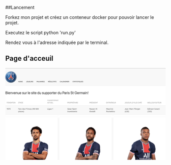 ##Lancement

Forkez mon projet et créez un conteneur docker pour pouvoir lancer le projet.

Executez le script python 'run.py'

Rendez vous à l'adresse indiquée par le terminal.

## Page d'acceuil

<p align= "center">
<img src="home.png"  align="middle">
</p>

